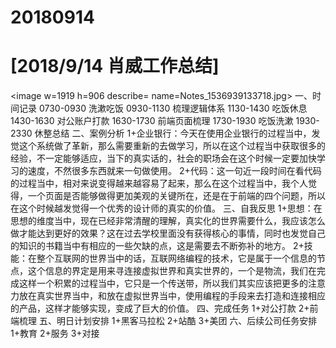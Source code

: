 # 20180914

# [2018/9/14 肖威工作总结]
<image w=1919 h=906 describe= name=Notes_1536939133718.jpg>
一、时间记录
0730-0930 洗漱吃饭
0930-1130 梳理逻辑体系
1130-1430 吃饭休息
1430-1630 对公账户打款
1630-1730 前端页面梳理
1730-1930 吃饭洗漱
1930-2330 休整总结
二、案例分析
1+企业银行：今天在使用企业银行的过程当中，发觉这个系统做了革新，那么需要重新的去做学习，所以在这个过程当中获取很多的经验，不一定能够适应，当下的真实话的，社会的职场会在这个时候一定要加快学习的速度，不然很多东西就来一句做使用。
2+代码：这一句近一段时间在看代码的过程当中，相对来说变得越来越容易了起来，那么在这个过程当中，我个人觉得，一个页面是否能够做得更加美观的关键所在，还是在于前端的四个问题，所以在这个时候越发觉得一个优秀的设计师的真实的价值。
三、自我反思
1+思想：在思想的维度当中，现在已经非常清醒的理解，真实化的世界需要什么，我应该怎么做才能达到更好的效果？这在过去学校里面没有获得核心的事情，同时也发觉自己的知识的书籍当中有相应的一些欠缺的点，这是需要去不断弥补的地方。
2+技能：在整个互联网的世界当中的话，互联网络编程的技术，它是属于一个信息的节点，这个信息的界定是用来寻连接虚拟世界和真实世界的，一个是物流，我们在完成这样一个积累的过程当中，它只是一个传送带，所以我们其实应该把更多的注意力放在真实世界当中，和放在虚拟世界当中，使用编程的手段来去打造和连接相应的产品，这样才能够实现，变成了巨大的价值。
四、完成任务
1+对公打款
2+前端梳理
五、明日计划安排
1+黑客马拉松
2+站酷
3+美团
六、后续公司任务安排
1+教育 2+服务 3+对接
